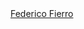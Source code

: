<div class="badge-base LI-profile-badge" data-locale="es_ES" data-size="medium" data-theme="dark" data-type="VERTICAL" data-vanity="fedefierro" data-version="v1"><a class="badge-base__link LI-simple-link" href="https://ar.linkedin.com/in/fedefierro?trk=profile-badge">Federico Fierro</a></div>
